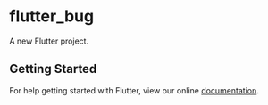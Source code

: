 # flutter_bug

A new Flutter project.

## Getting Started

For help getting started with Flutter, view our online
[documentation](https://flutter.io/).
